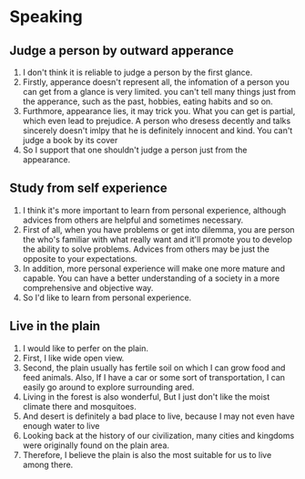 # Speaking

## Judge a person by outward apperance
1. I don't think it is reliable to judge a person by the first glance. 
2. Firstly, apperance doesn't represent all, the infomation of a person you can get from a glance is very limited. you can't tell many things just from the apperance, such as the past, hobbies, eating habits and so on.
3. Furthmore, appearance lies, it may trick you. What you can get is partial, which even lead to prejudice. A person who dresess decently and talks sincerely  doesn't imlpy that he is definitely innocent and kind. You can't judge a book by its cover
4. So I support that one shouldn't judge a person just from the appearance.

## Study from self experience
1. I think it's more important to learn from personal experience, although advices from others are helpful and sometimes necessary.
2. First of all, when you have problems or get into dilemma, you are person the who's familiar with what really want and it'll promote you to develop the ability to solve problems. Advices from others may be just the opposite to your expectations. 
3. In addition, more personal experience will make one more mature and capable. You can have a better understanding of a society in a more comprehensive and objective way.
4. So I'd like to learn from personal experience.

## Live in the plain
1. I would like to perfer on the plain.
2. First, I like wide open view.
3. Second, the plain usually has fertile soil on which I can grow food and feed animals. Also, If I have a car or some sort of transportation, I can easily go around to explore surrounding ared.
4. Living in the forest is also wonderful, But I just don't like the moist climate there and mosquitoes.
5. And desert is definitely a bad place to live, because I may not even have enough water to live
6. Looking back at the history of our civilization, many cities and kingdoms were originally found on the plain area.
7. Therefore, I believe the plain is also the most suitable for us to live among there.